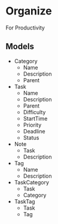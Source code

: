 # Organize

For Productivity

## Models

* Category
    - Name
    - Description
    - Parent
* Task
    - Name
    - Description
    - Parent
    - Difficulty
    - StartTime
    - Priority
    - Deadline
    - Status
* Note
    - Task
    - Description
* Tag
    - Name
    - Description
* TaskCategory
    - Task
    - Category
* TaskTag
    - Task
    - Tag
